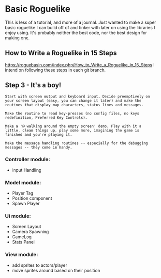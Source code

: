 # Basic Roguelike
This is less of a tutorial, and more of a journal. Just wanted to make a super basic roguelike I can build off of and tinker with later on using the libraries I enjoy using. It's probably neither the best code, nor the best design for making one.

## How to Write a Roguelike in 15 Steps
https://roguebasin.com/index.php/How_to_Write_a_Roguelike_in_15_Steps
I intend on following these steps in each git branch.

## Step 3 - It's a boy!
```
Start with screen output and keyboard input. Decide preemptively on your screen layout (easy, you can change it later) and make the routines that display map characters, status lines and messages.

Make the routine to read key-presses (no config files, no keys redefinition, Preferred Key Controls).

Make a '@ walking around the empty screen' demo. Play with it a little, clean things up, play some more, imagining the game is finished and you're playing it.

Make the message handling routines -- especially for the debugging messages -- they come in handy.
```
### Controller module:
- Input Handling

### Model module:
- Player Tag
- Position component
- Spawn Player

### Ui module:
- Screen Layout
- Camera Spawning
- GameLog
- Stats Panel

### View module:
- add sprites to actors/player
- move sprites around based on their position